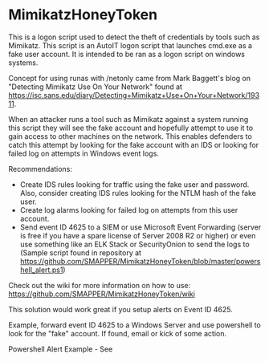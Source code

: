 # MimikatzHoneyToken
This is a logon script used to detect the theft of credentials by tools such as Mimikatz.  This script is an AutoIT logon script that launches cmd.exe as a fake user account.  It is intended to be ran as a logon script on windows systems.

Concept for using runas with /netonly came from Mark Baggett's blog on "Detecting Mimikatz Use On Your Network" found at https://isc.sans.edu/diary/Detecting+Mimikatz+Use+On+Your+Network/19311.

When an attacker runs a tool such as Mimikatz against a system running this script they will see the fake account and hopefully attempt to use it to gain access to other machines on the network.  This enables defenders to catch this attempt by looking for the fake account with an IDS or looking for failed log on attempts in Windows event logs.

Recommendations:

- Create IDS rules looking for traffic using the fake user and password.  Also, consider creating IDS rules looking for the NTLM hash of the fake user.
- Create log alarms looking for failed log on attempts from this user account.
- Send event ID 4625 to a SIEM or use Microsoft Event Forwarding (server is free if you have a spare license of Server 2008 R2 or higher) or even use something like an ELK Stack or SecurityOnion to send the logs to (Sample script found in repository at https://github.com/SMAPPER/MimikatzHoneyToken/blob/master/powershell_alert.ps1)

Check out the wiki for more information on how to use: https://github.com/SMAPPER/MimikatzHoneyToken/wiki

This solution would work great if you setup alerts on Event ID 4625.  

Example, forward event ID 4625 to a Windows Server and use powershell to look for the "fake" account.  If found, email or kick of some action.

Powershell Alert Example - See 
